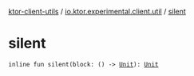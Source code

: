 [ktor-client-utils](../index.md) / [io.ktor.experimental.client.util](index.md) / [silent](./silent.md)

# silent

`inline fun silent(block: () -> `[`Unit`](https://kotlinlang.org/api/latest/jvm/stdlib/kotlin/-unit/index.html)`): `[`Unit`](https://kotlinlang.org/api/latest/jvm/stdlib/kotlin/-unit/index.html)